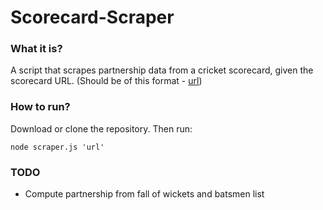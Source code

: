 # Scorecard-Scraper

### What it is?
A script that scrapes partnership data from a cricket scorecard, given the scorecard URL. (Should be of this format - [url](http://seasonedprosg.com/Scorecard2015?Live=0&id=1200))

### How to run?
Download or clone the repository. Then run:

```node scraper.js 'url'```

### TODO
* Compute partnership from fall of wickets and batsmen list
